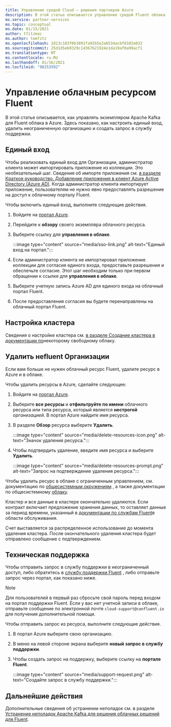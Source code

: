 ```yaml
---
title: Управление средой Cloud — решения партнеров Azure
description: В этой статье описывается управление средой Fluent облака на портал Azure. Как настроить единый вход, удалить неограниченную организацию и получить поддержку.
ms.service: partner-services
ms.topic: conceptual
ms.date: 01/15/2021
author: tfitzmac
ms.author: tomfitz
ms.openlocfilehash: 2d13c183f0b3891fa92b5e2a6534acbf8102e032
ms.sourcegitcommit: 25d1d5eb0329c14367621924e1da19af0a99acf1
ms.translationtype: MT
ms.contentlocale: ru-RU
ms.lasthandoff: 01/16/2021
ms.locfileid: "98253592"
---
```

# <a name="manage-the-confluent-cloud-resource"></a>Управление облачным ресурсом Fluent

В этой статье описывается, как управлять экземпляром Apache Kafka для Fluent облака в Azure. Здесь показано, как настроить единый вход, удалить неограниченную организацию и создать запрос в службу поддержки.

## <a name="single-sign-on"></a>Единый вход

Чтобы реализовать единый вход для Организации, администратор клиента может импортировать приложение из коллекции. Это необязательный шаг. Сведения об импорте приложения см. [в разделе Краткое руководство. Добавление приложения в клиент Azure Active Directory (Azure AD)](../../active-directory/manage-apps/add-application-portal.md). Когда администратор клиента импортирует приложение, пользователям не нужно явно предоставлять разрешение на доступ к облачному порталу Fluent.

Чтобы включить единый вход, выполните следующие действия.

1. Войдите на [портал Azure](https://portal.azure.com).
1. Перейдите к **обзору** своего экземпляра облачного ресурса.
1. Выберите ссылку для **управления в облаке**.

   :::image type="content" source="media/sso-link.png" alt-text="Единый вход на портал.":::

1. Если администратор клиента не импортировал приложение коллекции для согласия единого входа, предоставьте разрешения и обеспечьте согласие. Этот шаг необходим только при первом обращении к ссылке для **управления в облаке**.
1. Выберите учетную запись Azure AD для единого входа на облачный портал Fluent.
1. После предоставления согласия вы будете перенаправлены на облачный портал Fluent.

## <a name="set-up-cluster"></a>Настройка кластера

Сведения о настройке кластера см. [в разделе Создание кластера в документации по](https://docs.confluent.io/cloud/current/clusters/create-cluster.html)некоторому свободному облаку.

## <a name="delete-confluent-organization"></a>Удалить неfluent Организации

Если вам больше не нужен облачный ресурс Fluent, удалите ресурс в Azure и в облаке.

Чтобы удалить ресурсы в Azure, сделайте следующее:

1. Войдите на [портал Azure](https://portal.azure.com).
1. Выберите **все ресурсы** и **отфильтруйте по имени** облачного ресурса или типа ресурса, который является **нестрогой** _организацией_. В портал Azure найдите имя ресурса.
1. В разделе **Обзор** ресурса выберите **Удалить**.

    :::image type="content" source="media/delete-resources-icon.png" alt-text="Значок удаления ресурса.":::

1. Чтобы подтвердить удаление, введите имя ресурса и выберите **Удалить**.

    :::image type="content" source="media/delete-resources-prompt.png" alt-text="Запрос на подтверждение удаления ресурса.":::

Чтобы удалить ресурс в облаке с ограниченным управлением, см. документацию по [общесистемным окружениям](https://docs.confluent.io/current/cloud/using/environments.html) , а также документации по общесистемному [облаку](https://docs.confluent.io/current/cloud/using/cloud-basics.html).

Кластер и все данные в кластере окончательно удаляются. Если контракт включает предложение хранения данных, то оставляет данные за период времени, указанный в [документации по службам Fluent](https://www.confluent.io/confluent-cloud-tos)в области обслуживания.

Счет выставляется за распределенное использование до момента удаления кластера. После окончательного удаления кластера будет отправлено сообщение с подтверждением.

## <a name="get-support"></a>Техническая поддержка

Чтобы отправить запрос в службу поддержки в неограниченный доступ, либо обратитесь в [службу поддержки Fluent](https://support.confluent.io) , либо отправьте запрос через портал, как показано ниже.

> [!NOTE]
> Для пользователей в первый раз сбросьте свой пароль перед входом на портал поддержки Fluent. Если у вас нет учетной записи в облаке, отправьте сообщение по электронной почте `cloud-support@confluent.io` для получения дополнительной помощи.

Чтобы отправить запрос из ресурса, выполните следующие действия.

1. В портал Azure выберите свою организацию.
1. В меню на левой стороне экрана выберите **новый запрос в службу поддержки**.
1. Чтобы создать запрос на поддержку, выберите ссылку на **портале Fluent**.

    :::image type="content" source="media/support-request.png" alt-text="Создайте запрос в службу поддержки.":::

## <a name="next-steps"></a>Дальнейшие действия

Дополнительные сведения об устранении неполадок см. в разделе [Устранение неполадок Apache Kafka для решения облачных решений для Fluent](troubleshoot.md).
